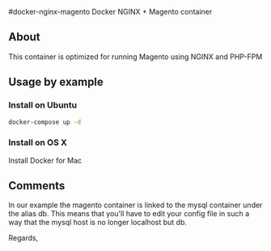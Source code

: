 #docker-nginx-magento
Docker NGINX + Magento container


## About

This container is optimized for running Magento using NGINX and PHP-FPM

## Usage by example

### Install on Ubuntu

```sh
docker-compose up -d
```

### Install on OS X

Install Docker for Mac

## Comments

In our example the magento container is linked to the mysql container under the alias db.
This means that you'll have to edit your config file in such a way that the mysql host is no longer localhost but db.


Regards,
